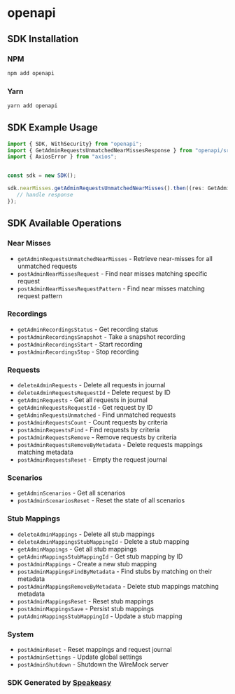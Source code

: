 # openapi

<!-- Start SDK Installation -->
## SDK Installation

### NPM

```bash
npm add openapi
```

### Yarn

```bash
yarn add openapi
```
<!-- End SDK Installation -->

<!-- Start SDK Example Usage -->
## SDK Example Usage

```typescript
import { SDK, WithSecurity} from "openapi";
import { GetAdminRequestsUnmatchedNearMissesResponse } from "openapi/src/sdk/models/operations";
import { AxiosError } from "axios";


const sdk = new SDK();

sdk.nearMisses.getAdminRequestsUnmatchedNearMisses().then((res: GetAdminRequestsUnmatchedNearMissesResponse | AxiosError) => {
   // handle response
});
```
<!-- End SDK Example Usage -->

<!-- Start SDK Available Operations -->
## SDK Available Operations

### Near Misses

* `getAdminRequestsUnmatchedNearMisses` - Retrieve near-misses for all unmatched requests
* `postAdminNearMissesRequest` - Find near misses matching specific request
* `postAdminNearMissesRequestPattern` - Find near misses matching request pattern

### Recordings

* `getAdminRecordingsStatus` - Get recording status
* `postAdminRecordingsSnapshot` - Take a snapshot recording
* `postAdminRecordingsStart` - Start recording
* `postAdminRecordingsStop` - Stop recording

### Requests

* `deleteAdminRequests` - Delete all requests in journal
* `deleteAdminRequestsRequestId` - Delete request by ID
* `getAdminRequests` - Get all requests in journal
* `getAdminRequestsRequestId` - Get request by ID
* `getAdminRequestsUnmatched` - Find unmatched requests
* `postAdminRequestsCount` - Count requests by criteria
* `postAdminRequestsFind` - Find requests by criteria
* `postAdminRequestsRemove` - Remove requests by criteria
* `postAdminRequestsRemoveByMetadata` - Delete requests mappings matching metadata
* `postAdminRequestsReset` - Empty the request journal

### Scenarios

* `getAdminScenarios` - Get all scenarios
* `postAdminScenariosReset` - Reset the state of all scenarios

### Stub Mappings

* `deleteAdminMappings` - Delete all stub mappings
* `deleteAdminMappingsStubMappingId` - Delete a stub mapping
* `getAdminMappings` - Get all stub mappings
* `getAdminMappingsStubMappingId` - Get stub mapping by ID
* `postAdminMappings` - Create a new stub mapping
* `postAdminMappingsFindByMetadata` - Find stubs by matching on their metadata
* `postAdminMappingsRemoveByMetadata` - Delete stub mappings matching metadata
* `postAdminMappingsReset` - Reset stub mappings
* `postAdminMappingsSave` - Persist stub mappings
* `putAdminMappingsStubMappingId` - Update a stub mapping

### System

* `postAdminReset` - Reset mappings and request journal
* `postAdminSettings` - Update global settings
* `postAdminShutdown` - Shutdown the WireMock server

<!-- End SDK Available Operations -->

### SDK Generated by [Speakeasy](https://docs.speakeasyapi.dev/docs/using-speakeasy/client-sdks)
